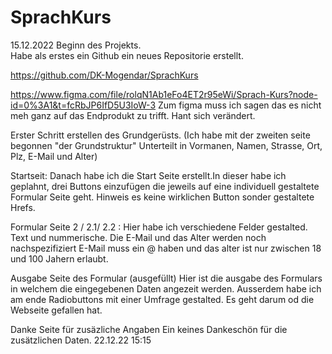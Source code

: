 # SprachKurs
15.12.2022 Beginn des Projekts.<br>
Habe als erstes ein Github ein neues Repositorie erstellt.

https://github.com/DK-Mogendar/SprachKurs

https://www.figma.com/file/rolqN1Ab1eFo4ET2r95eWi/Sprach-Kurs?node-id=0%3A1&t=fcRbJP6IfD5U3IoW-3
Zum figma muss ich sagen das es nicht meh ganz auf das Endprodukt zu trifft. Hant sich verändert.

Erster Schritt erstellen des Grundgerüsts.
(Ich habe mit der zweiten seite begonnen "der Grundstruktur"
Unterteilt in Vormanen, Namen, Strasse, Ort, Plz, E-Mail und Alter)

Startseit:
Danach habe ich die Start Seite erstellt.In dieser habe ich geplahnt,
drei Buttons einzufügen die jeweils auf eine individuell gestaltete Formular Seite geht.
Hinweis es keine wirklichen Button sonder gestaltete Hrefs.

Formular Seite 2 / 2.1/ 2.2 :
Hier habe ich verschiedene Felder gestalted. Text und nummerische.
Die E-Mail und das Alter werden noch nachspezifiziert E-Mail muss ein @ haben und das alter ist nur zwischen 18 und 100 Jahern erlaubt.


Ausgabe Seite des Formular (ausgefüllt)
Hier ist die ausgabe des Formulars in welchem die eingegebenen Daten angezeit werden.
Ausserdem habe ich am ende Radiobuttons mit einer Umfrage gestalted. Es geht darum od die Webseite gefallen hat.

Danke Seite für zusäzliche Angaben
Ein keines Dankeschön für die zusätzlichen Daten.
22.12.22 15:15
